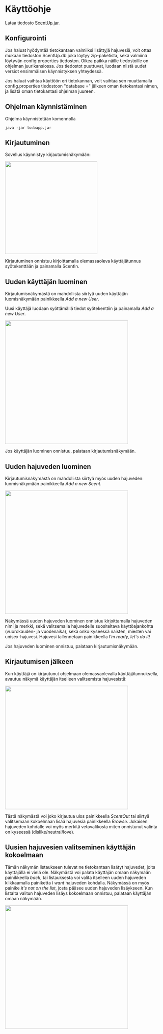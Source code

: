 # Käyttöohje

Lataa tiedosto [ScentUp.jar](https://github.com/apndx/otm-harjoitustyo/releases/tag/1).

## Konfigurointi

Jos haluat hyödyntää tietokantaan valmiiksi lisättyjä hajuvesiä, voit ottaa mukaan tiedoston ScentUp.db joka löytyy zip-paketista, sekä valmiinä löytyvän config.properties tiedoston. Oikea paikka näille tiedostoille on ohjelman juurikansiossa. Jos tiedostot puuttuvat, luodaan niistä uudet versiot ensimmäisen käynnistyksen yhteydessä.

Jos haluat vaihtaa käyttöön eri tietokannan, voit vaihtaa sen muuttamalla config.properties tiedostoon "database =" jälkeen oman tietokantasi nimen, ja lisätä oman tietokantasi ohjelman juureen.

## Ohjelman käynnistäminen

Ohjelma käynnistetään komennolla 

```
java -jar todoapp.jar
```

## Kirjautuminen

Sovellus käynnistyy kirjautumisnäkymään:

<img src="https://github.com/apndx/otm-harjoitustyo/blob/master/dokumentointi/kirjautumisnakyma.jpg" width="300">

Kirjautuminen onnistuu kirjoittamalla olemassaoleva käyttäjätunnus syötekenttään ja painamalla ScentIn.

## Uuden käyttäjän luominen

Kirjautumisnäkymästä on mahdollista siirtyä uuden käyttäjän luomisnäkymään painikkeella _Add a new User_.

Uusi käyttäjä luodaan syöttämällä tiedot syötekenttiin ja painamalla _Add a new User_.

<img src="https://github.com/apndx/otm-harjoitustyo/blob/master/dokumentointi/uusikayttaja.jpg" width="400">

Jos käyttäjän luominen onnistuu, palataan kirjautumisnäkymään.

## Uuden hajuveden luominen

Kirjautumisnäkymästä on mahdollista siirtyä myös uuden hajuveden luomisnäkymään painikkeella _Add a new Scent_.

<img src="https://github.com/apndx/otm-harjoitustyo/blob/master/dokumentointi/createscent.jpg" width="400">

Näkymässä uuden hajuveden luominen onnistuu kirjoittamalla hajuveden nimi ja merkki, sekä valitsemalla hajuvedelle suositeltava käyttöajankohta (vuorokauden- ja vuodenaika), sekä onko kyseessä naisten, miesten vai unisex-hajuvesi. Hajuvesi tallennetaan painikkeella _I'm ready, let's do it!_

Jos hajuveden luominen onnistuu, palataan kirjautumisnäkymään.

## Kirjautumisen jälkeen

Kun käyttäjä on kirjautunut ohjelmaan olemassaolevalla käyttäjätunnuksella, avautuu näkymä käyttäjän itselleen valitsemista hajuvesistä:

<img src="https://github.com/apndx/otm-harjoitustyo/blob/master/dokumentointi/loggedin.jpg" width="400">

Tästä näkymästä voi joko kirjautua ulos painikkeella _ScentOut_ tai siirtyä valitsemaan kokoelmaan lisää hajuvesiä painikkeella _Browse_. Jokaisen hajuveden kohdalle voi myös merkitä vetovalikosta miten onnistunut valinta on kyseessä (dislike/neutral/love).

## Uusien hajuvesien valitseminen käyttäjän kokoelmaan

Tämän näkymän listaukseen tulevat ne tietokantaan lisätyt hajuvedet, joita käyttäjällä ei vielä ole. Näkymästä voi palata käyttäjän omaan näkymään painikkeella  _back_, tai listauksesta voi valita itselleen uuden hajuveden klikkaamalla painiketta _I want_ hajuveden kohdalla. Näkymässä on myös painike _it's not on the list_, josta pääsee uuden hajuveden lisäykseen. Kun listalta valitun hajuveden lisäys kokoelmaan onnistuu, palataan käyttäjän omaan näkymään. 

<img src="https://github.com/apndx/otm-harjoitustyo/blob/master/dokumentointi/browse.jpg" width="400">

